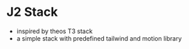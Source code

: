# J2 Stack 

- inspired by theos T3 stack 
- a simple stack with predefined tailwind and motion library 